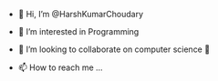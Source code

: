 - 👋 Hi, I’m @HarshKumarChoudary
- 👀 I’m interested in Programming

- 💞️ I’m looking to collaborate on computer science 🔭
- 📫 How to reach me ...














































<!---
HarshKumarChoudary/HarshKumarChoudary is a ✨ special ✨ repository because its `README.md` (this file) appears on your GitHub profile.
You can click the Preview link to take a looat your changes.
--->
